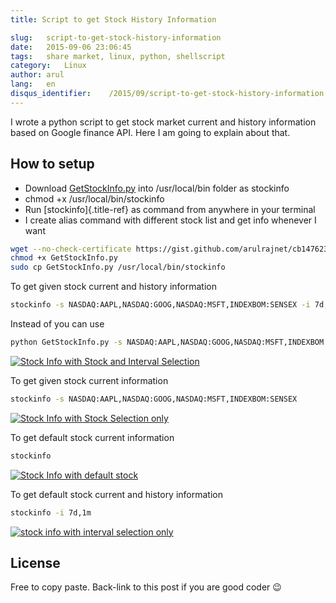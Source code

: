 ```yaml
---
title: Script to get Stock History Information

slug:   script-to-get-stock-history-information
date:   2015-09-06 23:06:45
tags:   share market, linux, python, shellscript
category:   Linux
author: arul
lang:   en
disqus_identifier:    /2015/09/script-to-get-stock-history-information.html
---
```


I wrote a python script to get stock market current and history
information based on Google finance API. Here I am going to explain
about that.

## How to setup

-   Download
    [GetStockInfo.py](https://gist.github.com/arulrajnet/cb1476234967717a4d6d)
    into /usr/local/bin folder as stockinfo
-   chmod +x /usr/local/bin/stockinfo
-   Run [stockinfo]{.title-ref} as command from anywhere in your
    terminal
-   I create alias command with different stock list and get info
    whenever I want

``` bash
wget --no-check-certificate https://gist.github.com/arulrajnet/cb1476234967717a4d6d/raw/GetStockInfo.py
chmod +x GetStockInfo.py
sudo cp GetStockInfo.py /usr/local/bin/stockinfo
```

To get given stock current and history information

``` bash
stockinfo -s NASDAQ:AAPL,NASDAQ:GOOG,NASDAQ:MSFT,INDEXBOM:SENSEX -i 7d,1m,1y
```

Instead of you can use

``` bash
python GetStockInfo.py -s NASDAQ:AAPL,NASDAQ:GOOG,NASDAQ:MSFT,INDEXBOM:SENSEX -i 7d,1m,1y
```

[![Stock Info with Stock and Interval
Selection](https://cloud.githubusercontent.com/assets/834529/9387826/f2011440-477f-11e5-94b3-dacf7fd595db.png)](https://cloud.githubusercontent.com/assets/834529/9387826/f2011440-477f-11e5-94b3-dacf7fd595db.png)

To get given stock current information

``` bash
stockinfo -s NASDAQ:AAPL,NASDAQ:GOOG,NASDAQ:MSFT,INDEXBOM:SENSEX
```

[![Stock Info with Stock Selection
only](https://cloud.githubusercontent.com/assets/834529/9387855/16dc856a-4780-11e5-9c28-1af6d3511fb0.png)](https://cloud.githubusercontent.com/assets/834529/9387855/16dc856a-4780-11e5-9c28-1af6d3511fb0.png)

To get default stock current information

``` bash
stockinfo
```

[![Stock Info with default
stock](https://cloud.githubusercontent.com/assets/834529/9387927/6be8b38a-4780-11e5-9e94-b5189264c9d6.png)](https://cloud.githubusercontent.com/assets/834529/9387927/6be8b38a-4780-11e5-9e94-b5189264c9d6.png)

To get default stock current and history information

``` bash
stockinfo -i 7d,1m
```

[![stock info with interval selection
only](https://cloud.githubusercontent.com/assets/834529/9387975/b09f5254-4780-11e5-853c-efc6ed2f0bd6.png)](https://cloud.githubusercontent.com/assets/834529/9387975/b09f5254-4780-11e5-853c-efc6ed2f0bd6.png)

## License

Free to copy paste. Back-link to this post if you are good coder :wink:
